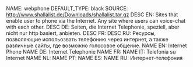 NAME:   webphone
DEFAULT_TYPE: black
SOURCE: http://www.shallalist.de/Downloads/shallalist.tar.gz
DESC EN: Sites that enable user to phone via the Internet. Any site where users can voice-chat with each other.
DESC DE: Seiten, die Internet Telephonie, speziell, aber nicht nur http basiert, anbieten.
DESC FR:
DESC RU: Ресурсы, позволяющие испольозвать телефонию через интернет, а также различные сайты, где возможно голосовое общение.
NAME EN: Internet Phone
NAME DE: Internet Telephonie
NAME FR:
NAME IT: Telefonia su Internet
NAME NL:
NAME PT:
NAME ES:
NAME RU: Интернет-телефония

